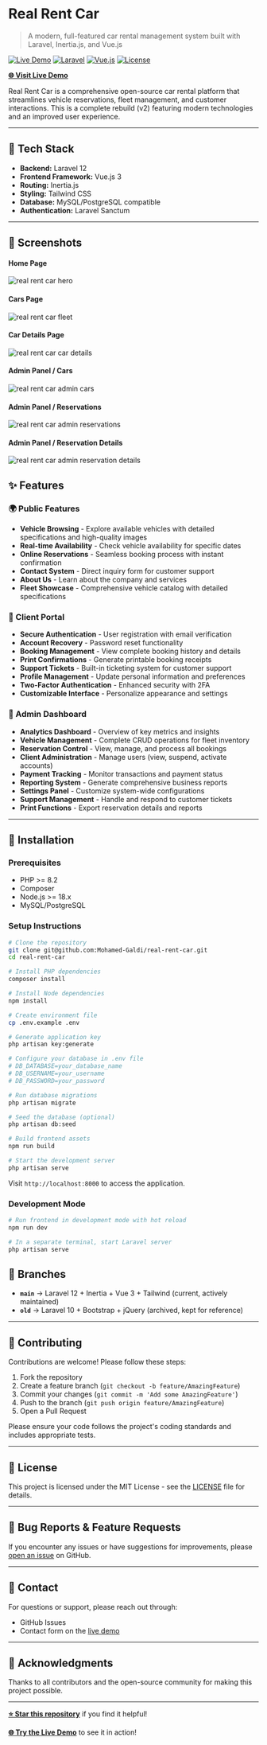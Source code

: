 # Real Rent Car

> A modern, full-featured car rental management system built with Laravel, Inertia.js, and Vue.js

[![Live Demo](https://img.shields.io/badge/demo-live-brightgreen)](https://real-rent-car.galdi.dev/)
[![Laravel](https://img.shields.io/badge/Laravel-12-red)](https://laravel.com)
[![Vue.js](https://img.shields.io/badge/Vue.js-3-green)](https://vuejs.org)
[![License](https://img.shields.io/badge/license-MIT-blue.svg)](LICENSE)

**[🌐 Visit Live Demo](https://real-rent-car.galdi.dev/)**

Real Rent Car is a comprehensive open-source car rental platform that streamlines vehicle reservations, fleet management, and customer interactions. This is a complete rebuild (v2) featuring modern technologies and an improved user experience.

---
## 🚀 Tech Stack

- **Backend:** Laravel 12
- **Frontend Framework:** Vue.js 3
- **Routing:** Inertia.js
- **Styling:** Tailwind CSS
- **Database:** MySQL/PostgreSQL compatible
- **Authentication:** Laravel Sanctum

---

## 📸 Screenshots

#### Home Page
![real rent car hero](readme-files/home-hero.webp)

#### Cars Page
![real rent car fleet](readme-files/home-cars.webp)

#### Car Details Page
![real rent car car details](readme-files/home-car.webp)

#### Admin Panel / Cars
![real rent car admin cars](readme-files/admin-cars.webp)

#### Admin Panel / Reservations
![real rent car admin reservations](readme-files/admin-reservations.webp)

#### Admin Panel / Reservation Details
![real rent car admin reservation details](readme-files/admin-reservation.webp)

## ✨ Features

### 🌍 Public Features
- **Vehicle Browsing** - Explore available vehicles with detailed specifications and high-quality images
- **Real-time Availability** - Check vehicle availability for specific dates
- **Online Reservations** - Seamless booking process with instant confirmation
- **Contact System** - Direct inquiry form for customer support
- **About Us** - Learn about the company and services
- **Fleet Showcase** - Comprehensive vehicle catalog with detailed specifications

### 👤 Client Portal
- **Secure Authentication** - User registration with email verification
- **Account Recovery** - Password reset functionality
- **Booking Management** - View complete booking history and details
- **Print Confirmations** - Generate printable booking receipts
- **Support Tickets** - Built-in ticketing system for customer support
- **Profile Management** - Update personal information and preferences
- **Two-Factor Authentication** - Enhanced security with 2FA
- **Customizable Interface** - Personalize appearance and settings

### 🔐 Admin Dashboard
- **Analytics Dashboard** - Overview of key metrics and insights
- **Vehicle Management** - Complete CRUD operations for fleet inventory
- **Reservation Control** - View, manage, and process all bookings
- **Client Administration** - Manage users (view, suspend, activate accounts)
- **Payment Tracking** - Monitor transactions and payment status
- **Reporting System** - Generate comprehensive business reports
- **Settings Panel** - Customize system-wide configurations
- **Support Management** - Handle and respond to customer tickets
- **Print Functions** - Export reservation details and reports

---

## 🔧 Installation

### Prerequisites
- PHP >= 8.2
- Composer
- Node.js >= 18.x
- MySQL/PostgreSQL

### Setup Instructions

```bash
# Clone the repository
git clone git@github.com:Mohamed-Galdi/real-rent-car.git
cd real-rent-car

# Install PHP dependencies
composer install

# Install Node dependencies
npm install

# Create environment file
cp .env.example .env

# Generate application key
php artisan key:generate

# Configure your database in .env file
# DB_DATABASE=your_database_name
# DB_USERNAME=your_username
# DB_PASSWORD=your_password

# Run database migrations
php artisan migrate

# Seed the database (optional)
php artisan db:seed

# Build frontend assets
npm run build

# Start the development server
php artisan serve
```

Visit `http://localhost:8000` to access the application.

### Development Mode

```bash
# Run frontend in development mode with hot reload
npm run dev

# In a separate terminal, start Laravel server
php artisan serve
```


## 🌿 Branches

- **`main`** → Laravel 12 + Inertia + Vue 3 + Tailwind (current, actively maintained)
- **`old`** → Laravel 10 + Bootstrap + jQuery (archived, kept for reference)

---

## 🤝 Contributing

Contributions are welcome! Please follow these steps:

1. Fork the repository
2. Create a feature branch (`git checkout -b feature/AmazingFeature`)
3. Commit your changes (`git commit -m 'Add some AmazingFeature'`)
4. Push to the branch (`git push origin feature/AmazingFeature`)
5. Open a Pull Request

Please ensure your code follows the project's coding standards and includes appropriate tests.

---

## 📝 License

This project is licensed under the MIT License - see the [LICENSE](LICENSE) file for details.

---

## 🐛 Bug Reports & Feature Requests

If you encounter any issues or have suggestions for improvements, please [open an issue](https://github.com/Mohamed-Galdi/real-rent-car/issues) on GitHub.

---

## 📧 Contact

For questions or support, please reach out through:
- GitHub Issues
- Contact form on the [live demo](https://real-rent-car.galdi.dev/)

---

## 🙏 Acknowledgments

Thanks to all contributors and the open-source community for making this project possible.

---

**[⭐ Star this repository](https://github.com/Mohamed-Galdi/real-rent-car)** if you find it helpful!

**[🌐 Try the Live Demo](https://real-rent-car.galdi.dev/)** to see it in action!